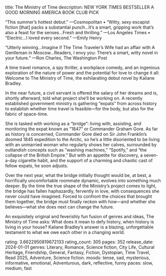 title: The Ministry of Time
description: NEW YORK TIMES BESTSELLER
A GOOD MORNING AMERICA BOOK CLUB PICK

“This summer’s hottest debut.” —Cosmopolitan • “Witty, sexy escapist fiction [that] packs a substantial punch...It’s a smart, gripping work that’s also a feast for the senses...Fresh and thrilling.” —Los Angeles Times • “Electric...I loved every second.” —Emily Henry

“Utterly winning...Imagine if The Time Traveler’s Wife had an affair with A Gentleman in Moscow...Readers, I envy you: There’s a smart, witty novel in your future.” —Ron Charles, The Washington Post

A time travel romance, a spy thriller, a workplace comedy, and an ingenious exploration of the nature of power and the potential for love to change it all: Welcome to The Ministry of Time, the exhilarating debut novel by Kaliane Bradley.

In the near future, a civil servant is offered the salary of her dreams and is, shortly afterward, told what project she’ll be working on. A recently established government ministry is gathering “expats” from across history to establish whether time travel is feasible—for the body, but also for the fabric of space-time.

She is tasked with working as a “bridge”: living with, assisting, and monitoring the expat known as “1847” or Commander Graham Gore. As far as history is concerned, Commander Gore died on Sir John Franklin’s doomed 1845 expedition to the Arctic, so he’s a little disoriented to be living with an unmarried woman who regularly shows her calves, surrounded by outlandish concepts such as “washing machines,” “Spotify,” and “the collapse of the British Empire.” But with an appetite for discovery, a seven-a-day cigarette habit, and the support of a charming and chaotic cast of fellow expats, he soon adjusts.

Over the next year, what the bridge initially thought would be, at best, a horrifically uncomfortable roommate dynamic, evolves into something much deeper. By the time the true shape of the Ministry’s project comes to light, the bridge has fallen haphazardly, fervently in love, with consequences she never could have imagined. Forced to confront the choices that brought them together, the bridge must finally reckon with how—and whether she believes—what she does next can change the future.

An exquisitely original and feverishly fun fusion of genres and ideas, The Ministry of Time asks: What does it mean to defy history, when history is living in your house? Kaliane Bradley’s answer is a blazing, unforgettable testament to what we owe each other in a changing world.

rating: 3.6622950819672133
rating_count: 305
pages: 352
release_date: 2024-01-01
genres: Literary, Romance, Science fiction, City Life, Cultural Heritage, Friendship, General, Fantasy, Fiction, Dystopian, Time Travel, Read 2025, Adventure, Science fiction.
moods: tense, sad, mysterious, informative, emotional, Adventurous, dark, reflective, funny
paces: slow, medium, fast